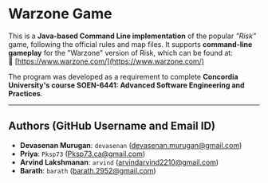 # Warzone Game

This is a **Java-based Command Line implementation** of the popular _"Risk"_ game, following the official rules and map files. It supports **command-line gameplay** for the "Warzone" version of Risk, which can be found at:  
🔗 [https://www.warzone.com/](https://www.warzone.com/)  

The program was developed as a requirement to complete **Concordia University's course SOEN-6441: Advanced Software Engineering and Practices**.

---

## Authors (GitHub Username and Email ID)

- **Devasenan Murugan**: `devasenan` ([devasenan.murugan@gmail.com](mailto:devasenan.murugan@gmail.com))  
- **Priya**: `Pksp73` ([Pksp73.ca@gmail.com](mailto:Pksp73.ca@gmail.com))  
- **Arvind Lakshmanan**: `arvind` ([arvindarvind2210@gmail.com](mailto:arvindarvind2210@gmail.com))  
- **Barath**: `barath` ([barath.2952@gmail.com](mailto:barath.2952@gmail.com)) 
